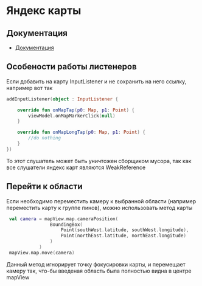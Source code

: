 # Яндекс карты

## Документация

- [Документация](https://yandex.ru/dev/maps/mapkit/doc/intro/concepts/about.html?from=mapkit)

## Особености работы листенеров
Если добавить на карту InputListener и не сохранить на него ссылку, например вот так
```kotlin
addInputListener(object : InputListener {

    override fun onMapTap(p0: Map, p1: Point) {
        viewModel.onMapMarkerClick(null)
    }

    override fun onMapLongTap(p0: Map, p1: Point) {
        //do nothing
    }
})
```
То этот слушатель может быть уничтожен сборщиком мусора, так как все слушатели яндекс карт являются WeakReference

## Перейти к области
Если необходимо переместить камеру к выбранной области (например переместить карту к группе пинов), можно использовать метод карты
```kotlin
 val camera = mapView.map.cameraPosition(
                BoundingBox(
                    Point(southWest.latitude, southWest.longitude),
                    Point(northEast.latitude, northEast.longitude)
                )
            )
 mapView.map.move(camera)
```
Данный метод игнорирует точку фокусировки карты, и перемещает камеру так, что-бы введеная область была полностью видна в центре mapView